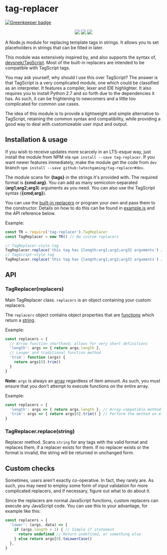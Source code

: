 # tag-replacer

[![Greenkeeper badge](https://badges.greenkeeper.io/LWTechGaming/tag-replacer.svg)](https://greenkeeper.io/)

<p align="center">
  <img src="https://img.shields.io/circleci/project/github/LWTechGaming/tag-replacer.svg">
  <img src="https://img.shields.io/github/tag/LWTechGaming/tag-replacer.svg">
  <img src="https://img.shields.io/npm/l/tag-replacer.svg">
</p>

A Node.js module for replacing template tags in strings. It allows you to set placeholders in strings that can be filled in later.

This module was extensively inspired by, and also supports the syntax of, [devsnek/TagScript](https://github.com/devsnek/TagScript). Most of the built-in replacers are intended to be compatible with TagScript tags.

You may ask yourself, why should I use this over TagScript? The answer is that TagScript is a very complicated module, one which could be classified as an interpreter. It features a compiler, lexer and IDE highlighter. It also requires you to install Python 2.7 and so forth due to the dependencies it has. As such, it can be frightening to newcomers and a little too complicated for common use cases.

The idea of this module is to provide a lightweight and simple alternative to TagScript, retaining the common syntax and compatibility, while providing a good way to deal with customizeable user input and output.

## Installation & usage

If you wish to receive updates more scarcely in an LTS-esque way, just install the module from NPM via `npm install --save tag-replacer`. If you want newer features immediately, make the module get the code from `dev` branch `npm install --save github:lwtechgaming/tag-replacer#dev`.

The module scans for **{tags}** in the strings it's provided with. The required format is **{cmd:arg}**. You can add as many semicolon-separated (**arg1;arg2;arg3**) arguments as you need. You can also use the TagScript syntax (**{cmd;arg}**).

You can use the [built-in replacers](builtin.js) or program your own and pass them to the constructor. Details on how to do this can be found in [example.js](example.js) and the API reference below.

Example:
```js
const TR = require('tag-replacer').TagReplacer
const TagReplacer = new TR() // No custom replacers

// TagReplacer-style tag
TagReplacer.replace('this tag has {length:arg1;arg2;arg3} arguments') // 3
// TagScript-style tag
TagReplacer.replace('this tag has {length;arg1;arg2;arg3} arguments') // 3
```

## API

### TagReplacer(replacers)

Main TagReplacer class. `replacers` is an object containing your custom replacers.

The `replacers` object contains object properties that are [functions](https://developer.mozilla.org/en-US/docs/Web/JavaScript/Reference/Global_Objects/Function) which return a [string](https://developer.mozilla.org/en-US/docs/Web/JavaScript/Reference/Global_Objects/String).

Example:
```js
const replacers = {
  // Arrow function shorthand; allows for very short definitions
  'length': args => { return args.length },
  // Longer and traditional function method
  'trim': function (args) {
    return args[0].trim()
  }
}
```

**Note:** `args` is always an [array](https://developer.mozilla.org/en-US/docs/Web/JavaScript/Reference/Global_Objects/Array) regardless of item amount. As such, you must ensure that you don't attempt to execute functions on the entire array.

Example:
```js
const replacers = {
  'length': args => { return args.length }, // Array-compatible method
  'trim': args => { return args[0].trim() } // Perform the method on element 0, or iterate over the array
}
```

### TagReplacer.replace(string)

Replacer method. Scans `string` for any tags with the valid format and replaces them, if a replacer exists for them. If no replacer exists or the format is invalid, the string will be returned in unchanged form.

## Custom checks

Sometimes, users aren't exactly co-operative. In fact, they rarely are. As such, you may need to employ some form of input validation for more complicated replacers, and if necessary, figure out what to do about it.

Since the replacers are normal JavaScript functions, custom replacers can execute any JavaScript code. You can use this to your advantage, for example like this:
```js
const replacers = {
  'lower': (args, data) => {
    if (args.length > 1) { // Simple if statement
      return undefined // Return undefined, or something else
    } else return args[0].toLowerCase()
  },
}
```
